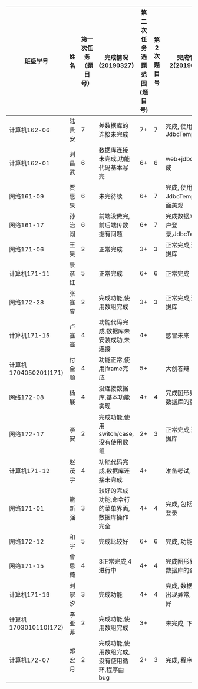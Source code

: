 | 班级学号 | 姓名 | 第一次任务（题目号） | 完成情况(20190327) | 第二次任务选题范围(题目号) | 第2次题目号 | 完成情况2(20190403) | 第3次任务选题范围(题目号) | 第3次题目 | 完成情况3(20190417) | 第4次任务选题范围(题目号) |
| ----- | ----- | ----- | ----- | ----- | ----- | ----- | ----- | ----- | ----- | -----  |
| 计算机162-06 | 陆贵安 | 7 | 差数据库的连接未完成 | 7+ | 7 | 完成, 使用JdbcTemplate | 8+ | 8 | 调试中 | 8 |
| 计算机162-01 | 刘昌武 | 6 | 数据库连接未完成,功能代码基本写完 | 6+ | 6 | web+jdbc正常完成 | 7+ |  | 感冒, 下周再做 |  |
| 网络161-09 | 贾惠泉 | 6 | 未完待续 | 6+ | 7 | 完成, 使用JdbcTemplate,界面美观 | 8+ | 9 | Redis+Vue | 10 |
| 网络161-17 | 孙治闯 | 6 | 前端没做完,前后端传数据有问题 | 6+ | 7 | 完成数据库多用户登录,JdbcTemplate | 8+ | 9 | Redis+Vue | 10 |
| 网络171-06 | 王昊 | 2 | 正常完成 | 3+ | 3 | 正常完成,连接数据库 | 4+ | 4 | 正常完成 | 5+ |
| 计算机171-11 | 景彦红 | 5 | 正常完成 | 6+ | 6 | 正常完成 | 7+ |  | 去医院请假 |  |
| 网络172-28 | 张鑫睿 | 2 | 完成功能,使用数组完成 | 3+ | 3 | 正常完成,连接数据库 | 4+ | 4 | 功能正常 | 5+ |
| 计算机171-15 | 卢鑫鑫 | 4 | 功能代码完成,数据库未安装成功,未连接 | 4+ |  | 感冒未来 |  | 4 | 调试中 | 4 |
| 计算机1704050201(171) | 付全顺 | 4 | 功能正常,使用jframe完成 | 5+ |  | 大创答辩 |  | 5 | 注册和登录有数据有效检查 | 6+ |
| 网络172-08 | 杨展 | 4 | 没连接数据库,基本功能实现 | 4+ | 4 | 完成图形界面和数据库的查询 | 5+ | 5 | 调试中 | 5 |
| 网络172-17 | 李安 | 2 | 完成功能,使用switch/case,没有使用数组 | 2+ | 3 | 正常完成,连接数据库 | 4+ | 4 | 功能正常 | 5+ |
| 计算机171-12 | 赵茂宇 | 4 | 功能代码完成,数据库连接未完成 | 4+ |  | 准备考试, 无进展 |  | 4 | 功能正常 | 5+ |
| 网络171-01 | 熊新强 | 3 | 较好的完成功能,命令行的菜单界面,数据库操作完全 | 4+ | 4 | 完成, 包括注册和登录 | 5+ | 5 | 正常完成 | 6+ |
| 网络172-12 | 和宇 | 5 | 完成比较好 | 6+ | 6 | 完成, 功能丰富 | 7+ |  | 去医院请假 |  |
| 网络171-15 | 曾思錡 | 4 | 3正常完成,4进行中 | 4+ | 4 | 完成图形界面和数据库的查询 | 5+ | 5 | 正常完成 | 6+ |
| 计算机171-19 | 刘家汐 | 3 | 完成功能 | 4+ | 4 | 完成, 数据库连接出现异常, 后来配好 | 5+ | 5 | 开始学习中 | 5 |
| 计算机1703010110(172) | 李亚菲 | 2 | 完成功能,使用数组完成 | 3+ |  | 未完成, 下次继续 |  |  | 病假 |  |
| 计算机172-07 | 邓宏月 | 2 | 完成功能,使用数组完成,没有使用循环,程序由bug | 2+ | 3 | 完成, 程序正常 | 4+ |  | 程序未完成 |  |
